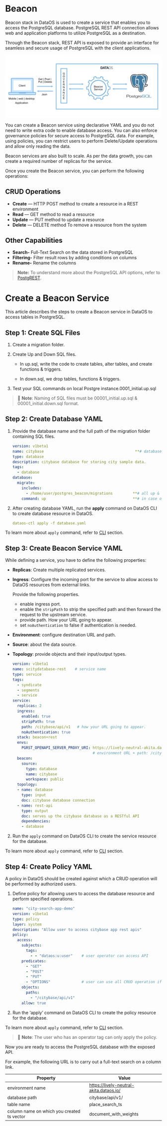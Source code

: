 # **Beacon**

Beacon stack in DataOS is used to create a service that enables you to access the PostgreSQL database. PostgreSQL REST API connection allows web and application platforms to utilize PostgreSQL as a destination.

Through the Beacon stack, REST API is exposed to provide an interface for seamless and secure usage of PostgreSQL with the client applications.

<img src="Beacon/beacon.png" 
        alt="beacon.png"
        style="display: block; margin: auto" />

You can create a Beacon service using declarative YAML and you do not need to write extra code to enable database access. You can also enforce governance policies for secure access to PostgreSQL data. For example, using policies, you can restrict users to perform Delete/Update operations and allow only reading the data.

Beacon services are also built to scale. As per the data growth, you can create a required number of replicas for the service.

Once you create the Beacon service, you can perform the following operations:

## **CRUD Operations**

- **Create** — HTTP POST method to create a resource in a REST environment
- **Read** — GET method to read a resource
- **Update** — PUT method to update a resource
- **Delete** — DELETE method To remove a resource from the system

## **Other Capabilities**

- **Search-** Full-Text Search on the data stored in PostgreSQL
- **Filtering-** Filter result rows by adding conditions on columns
- **Rename-** Rename the columns

> **Note:** To understand more about the PostgreSQL API options, refer to [PostgREST](https://postgrest.org/en/stable/api.html).
> 

# **Create a Beacon Service**

This article describes the steps to create a Beacon service in DataOS to access tables in PostgreSQL.

## **Step 1: Create SQL Files**

1. Create a migration folder.

2. Create Up and Down SQL files.

    - In up.sql, write the code to create tables, alter tables, and create functions & triggers.

    - In down.sql, we drop tables, functions & triggers.

3. Test your SQL commands on local Postgre instance.0001_initial.up.sql

> 📌 **Note**: Naming of SQL files must be 00001_initial.up.sql & 00001_initial.down.sql format.
> 

## **Step 2: Create Database YAML**

1. Provide the database name and the full path of the migration folder containing SQL files.

    ```yaml
    version: v1beta1
    name: citybase                                         **# database name** 
    type: database
    description: citybase database for storing city sample data.
    tags:
      - database
    database:
      migrate:
        includes:
          - /home/user/postgres_beacon/migrations         **# all up & down sql files.**
        command: up                                       **# in case of drop table, write down.**
    ```

2. After creating database YAML, run the **apply** command on DataOS CLI to create database resource in DataOS.

    ```yaml
    dataos-ctl apply -f database.yaml
    ```

To learn more about `apply` command, refer to [CLI](../Getting%20Started%20-%20DataOS%20Documentation/Data%20Management%20Capabilities/CLI.md) section.

## **Step 3: Create Beacon Service YAML**

While defining a service, you have to define the following properties:

- **Replicas**: Create multiple replicated services.
- **Ingress**: Configure the incoming port for the service to allow access to DataOS resources from external links.

  Provide the following properties. 
    
    - enable ingress port.
    - enable the `stripPath` to strip the specified path and then forward the request to the upstream service.
    - provide path. How your URL going to appear.
    - set `noAuthentication` to false if authentication is needed.

- **Environment**: configure destination URL and path.
- **Source**: about the data source.
- **Topology**: provide objects and their input/output types.

    ```yaml
    version: v1beta1
    name: scitydatabase-rest    # service name
    type: service
    tags:
      - syndicate
      - segments
      - service
    service:
      replicas: 2
      ingress:
        enabled: true
        stripPath: true
        path: /citybase/api/v1   # how your URL going to appear.
        noAuthentication: true
      stack: beacon+rest
      envs:
        PGRST_OPENAPI_SERVER_PROXY_URI: https://lively-neutral-akita.dataos.io/citybase/api/v1
                                        # environment URL + path: /citybase/api/v1
      beacon:
        source:
          type: database
          name: citybase
          workspace: public
      topology:
      - name: database
        type: input
        doc: citybase database connection
      - name: rest-api
        type: output
        doc: serves up the citybase database as a RESTful API
        dependencies:
        - database
    ```

2. Run the `apply` command on DataOS CLI to create the service resource for the database.

To learn more about `apply` command, refer to [CLI](../Getting%20Started%20-%20DataOS%20Documentation/Data%20Management%20Capabilities/CLI.md) section.

## **Step 4: Create Policy YAML**

A policy in DataOS should be created against which a CRUD operation will be performed by authorized users.

1. Define policy for allowing users to access the database resource and perform specified operations.

    ```yaml
    name: "city-search-app-demo"
    version: v1beta1
    type: policy
    layer: system
    description: "Allow user to access citybase app rest apis"
    policy:
      access:
        subjects:
          tags:
            - - "dataos:u:user"    # user operator can access API
        predicates:
          - "GET"
          - "POST"
          - "PUT"
          - "OPTIONS"              # user can use all CRUD operation if we allow them.
        objects:
          paths:
            - "/citybase/api/v1"   
        allow: true
    ```

2. Run the ‘apply’ command on DataOS CLI to create the policy resource for the database.

To learn more about `apply` command, refer to [CLI](../Getting%20Started%20-%20DataOS%20Documentation/Data%20Management%20Capabilities/CLI.md) section.

> 📌 **Note**: The user who has an operator tag can only apply the policy.
> 

Now you are ready to access the PostgreSQL database with the exposed API.

For example, the following URL is to carry out a full-text search on a column link.

| Property | Value |
| --- | --- |
| environment name | https://lively-neutral-akita.dataos.io/ |
| database path | citybase/api/v1/ |
| table name | place_search_ts |
| column name on which you created ts vector | document_with_weights |